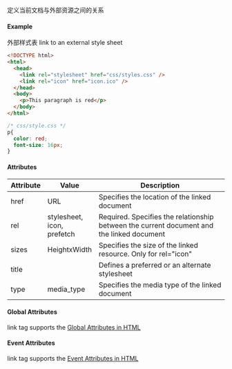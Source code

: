 定义当前文档与外部资源之间的关系
#### Example
外部样式表
link to an external style sheet
```html
<!DOCTYPE html>
<html>
  <head>
    <link rel="stylesheet" href="css/styles.css" />
    <link rel="icon" href="icon.ico" />
  </head>
  <body>
    <p>This paragraph is red</p>
  </body>
</html>
```
```css
/* css/style.css */
p{
  color: red;
  font-size: 16px;
}
```

#### Attributes
| Attribute | Value                                    | Description                                                                               |
| --------- | ---------------------------------------- | ----------------------------------------------------------------------------------------- |
| href      | URL                                      | Specifies the location of the linked document                                             |
| rel       | stylesheet, <br /> icon, <br /> prefetch | Required. Specifies the relationship between the current document and the linked document |
| sizes     | HeightxWidth                             | Specifies the size of the linked resource. Only for rel="icon"                            |
| title     |                                          | Defines a preferred or an alternate stylesheet                                            |
| type      | media_type                               | Specifies the media type of the linked document                                           |

#### Global Attributes
link tag supports the [Global Attributes in HTML](null)

#### Event Attributes
link tag supports the [Event Attributes in HTML](null)